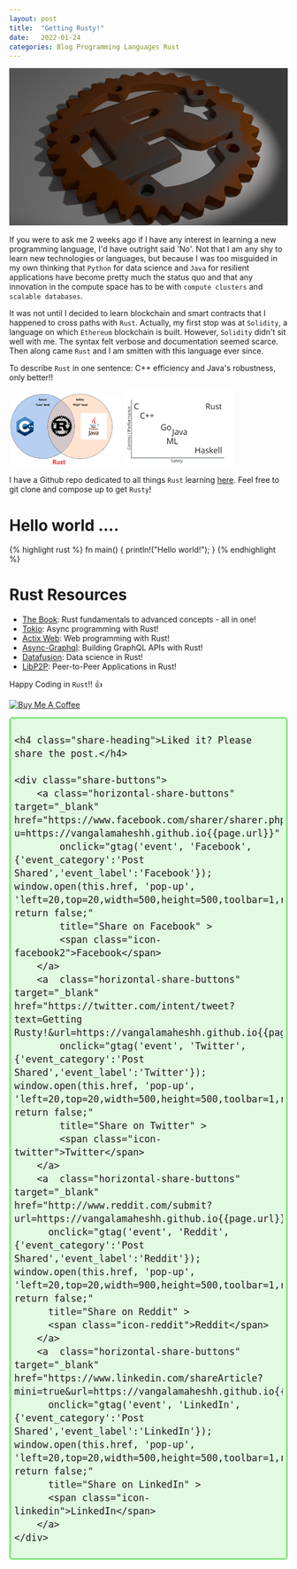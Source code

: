 ```yaml
---
layout: post
title:  "Getting Rusty!"
date:   2022-01-24
categories: Blog Programming Languages Rust  
---
```


![rust-logo](/assets/images/rust-logo.png)

If you were to ask me 2 weeks ago if I have any interest in learning a new programming language, I'd have outright said 'No'. Not that I am any shy to learn new technologies or languages, but because I was too misguided in my own thinking that ```Python``` for data science and ```Java``` for resilient applications have become pretty much the status quo and that any innovation in the compute space has to be with ```compute clusters``` and ```scalable databases```.

It was not until I decided to learn blockchain and smart contracts that I happened to cross paths with ```Rust```. Actually, my first stop was at ```Solidity```, a language on which ```Ethereum``` blockchain is built. However, ```Solidity``` didn't sit well with me. The syntax felt verbose and documentation seemed scarce. Then along came ```Rust``` and I am smitten with this language ever since. 

To describe ```Rust``` in one sentence: C++ efficiency and Java's robustness, only better!! 

<img src="/assets/images/rust-vs.png" alt="rust-versus" width="40%" />
<img src="/assets/images/rust-chart.png" alt="rust-chart" width="40%" />

I have a Github repo dedicated to all things ```Rust``` learning <a href="https://github.com/vangalamaheshh/rust-esh-cean" target="_blank">here</a>. Feel free to git clone and compose up to get ```Rusty```!

Hello world ....
================

{% highlight rust %}
fn main() {
  println!("Hello world!");
}
{% endhighlight %}

Rust Resources
===============
* <a href="https://doc.rust-lang.org/stable/book/" target="_blank">The Book</a>: Rust fundamentals to advanced concepts - all in one!
* <a href="https://tokio.rs/tokio/tutorial" target="_blank">Tokio</a>: Async programming with Rust!
* <a href="https://actix.rs/" target="_blank">Actix Web</a>: Web programming with Rust!
* <a href="https://async-graphql.github.io/async-graphql/en/index.html" target="_blank">Async-Graphql</a>: Building GraphQL APIs with Rust!
* <a href="https://docs.rs/datafusion/latest/datafusion/" target="_blank">Datafusion</a>: Data science in Rust!
* <a href="https://github.com/libp2p/rust-libp2p/tree/master/examples" target="_blank">LibP2P</a>: Peer-to-Peer Applications in Rust!

Happy Coding in ```Rust```!! :+1:

<a href="https://www.buymeacoffee.com/MaheshVangala" target="_blank"><img src="https://cdn.buymeacoffee.com/buttons/default-orange.png" alt="Buy Me A Coffee" height="41" width="174"></a>

<div id="share-bar">

    <h4 class="share-heading">Liked it? Please share the post.</h4>

    <div class="share-buttons">
        <a class="horizontal-share-buttons" target="_blank" href="https://www.facebook.com/sharer/sharer.php?u=https://vangalamaheshh.github.io{{page.url}}" 
            onclick="gtag('event', 'Facebook', {'event_category':'Post Shared','event_label':'Facebook'}); window.open(this.href, 'pop-up', 'left=20,top=20,width=500,height=500,toolbar=1,resizable=0'); return false;"
            title="Share on Facebook" >
            <span class="icon-facebook2">Facebook</span>
        </a>
        <a  class="horizontal-share-buttons" target="_blank" href="https://twitter.com/intent/tweet?text=Getting Rusty!&url=https://vangalamaheshh.github.io{{page.url}}"
            onclick="gtag('event', 'Twitter', {'event_category':'Post Shared','event_label':'Twitter'}); window.open(this.href, 'pop-up', 'left=20,top=20,width=500,height=500,toolbar=1,resizable=0'); return false;"
            title="Share on Twitter" >
            <span class="icon-twitter">Twitter</span>
        </a>
        <a  class="horizontal-share-buttons" target="_blank" href="http://www.reddit.com/submit?url=https://vangalamaheshh.github.io{{page.url}}"
          onclick="gtag('event', 'Reddit', {'event_category':'Post Shared','event_label':'Reddit'}); window.open(this.href, 'pop-up', 'left=20,top=20,width=900,height=500,toolbar=1,resizable=0'); return false;"
          title="Share on Reddit" >
          <span class="icon-reddit">Reddit</span>
        </a>
        <a  class="horizontal-share-buttons" target="_blank" href="https://www.linkedin.com/shareArticle?mini=true&url=https://vangalamaheshh.github.io{{page.url}}"
          onclick="gtag('event', 'LinkedIn', {'event_category':'Post Shared','event_label':'LinkedIn'}); window.open(this.href, 'pop-up', 'left=20,top=20,width=500,height=500,toolbar=1,resizable=0'); return false;"
          title="Share on LinkedIn" >
          <span class="icon-linkedin">LinkedIn</span>
        </a>
    </div>

</div>
<style type="text/css">
/* Share Bar */
#share-bar {
    font-size: 20px;
    border: 3px solid #7de77b;
    border-radius: 0.3em;
    padding: 0.3em;
    background: rgba(125,231,123,.21)
}

.share-heading {
    margin-top: 0px;
}

/* Title */
#share-bar h4 {
    margin-bottom: 10px;
    font-weight: 500;
}

/* All buttons */
.share-buttons {
}

.horizontal-share-buttons {
    border: 1px solid #928b8b;
    border-radius: 0.2em;
    padding: 0.2em;
    margin-right: 0.2em;
    line-height: 2em;
}

/* Each button */
.share-button {
    margin: 0px;
    margin-bottom: 10px;
    margin-right: 3px;
    border: 1px solid #D3D6D2;
    padding: 5px 10px 5px 10px;
}
.share-button:hover {
    opacity: 1;
    color: #ffffff;
}

/* Facebook button */
.icon-facebook2 {
    color: #3b5998;
}

.icon-facebook2:hover {
    background-color: #3b5998;
    color: white;
}

/* Twitter button */
.icon-twitter {
    color: #55acee;
}
.icon-twitter:hover {
    background-color: #55acee;
    color: white;
}

/* Reddit button */
.icon-reddit {
    color: #ff4500;
}
.icon-reddit:hover {
    background-color: #ff4500;
    color: white;
}

/* Hackernews button */
.icon-hackernews {
    color: #ff4500;
}

.icon-hackernews:hover {
    background-color: #ff4500;
    color: white;
}

/* LinkedIn button */
.icon-linkedin {
    color: #007bb5;
}
.icon-linkedin:hover {
    background-color: #007bb5;
    color: white;
}

</style>


